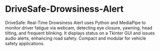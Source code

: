 # DriveSafe-Drowsiness-Alert
 DriveSafe: Real-Time Drowsiness Alert uses Python and MediaPipe to monitor driver fatigue via webcam, detecting eye closure, yawning, head tilting, and frequent blinking. It displays status on a Tkinter GUI and issues audio alerts, enhancing road safety. Compact and modular for vehicle safety applications.
